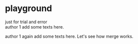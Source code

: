 # playground

just for trial and error \
author 1 add some texts here.

author 1 again add some texts here.
Let's see how merge works.
